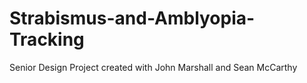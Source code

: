 # Strabismus-and-Amblyopia-Tracking

Senior Design Project created with John Marshall and Sean McCarthy
